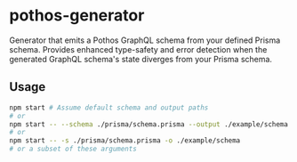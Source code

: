 # pothos-generator
Generator that emits a Pothos GraphQL schema from your defined Prisma schema. Provides enhanced type-safety and error detection when the generated GraphQL schema's state diverges from your Prisma schema.

## Usage

```bash
npm start # Assume default schema and output paths
# or
npm start -- --schema ./prisma/schema.prisma --output ./example/schema
# or
npm start -- -s ./prisma/schema.prisma -o ./example/schema
# or a subset of these arguments
```